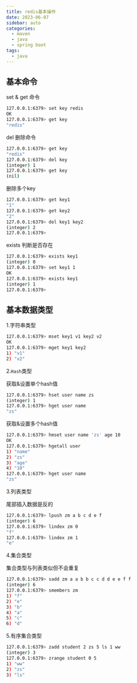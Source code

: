```yaml
---
title: redis基本操作
date: 2023-06-07
sidebar: auto
categories:
  - maven
  - java
  - spring boot
tags:
  - java
---
```


## 基本命令

set & get 命令

```sh
127.0.0.1:6379> set key redis
OK
127.0.0.1:6379> get key
"redis"
```

del 删除命令

```sh
127.0.0.1:6379> get key
"redis"
127.0.0.1:6379> del key
(integer) 1
127.0.0.1:6379> get key
(nil)
```

删除多个key

```sh
127.0.0.1:6379> get key1
"1"
127.0.0.1:6379> get key2
"2"
127.0.0.1:6379> del key1 key2
(integer) 2
127.0.0.1:6379>
```

exists 判断是否存在

```sh
127.0.0.1:6379> exists key1
(integer) 0
127.0.0.1:6379> set key1 1
OK
127.0.0.1:6379> exists key1
(integer) 1
127.0.0.1:6379>
```

## 基本数据类型

1.字符串类型

```sh
127.0.0.1:6379> mset key1 v1 key2 v2
OK
127.0.0.1:6379> mget key1 key2
1) "v1"
2) "v2"
```

2.`Hash`类型

获取&设置单个hash值

```sh
127.0.0.1:6379> hset user name zs
(integer) 1
127.0.0.1:6379> hget user name
"zs"
```

获取&设置多个hash值

```sh
127.0.0.1:6379> hmset user name 'zs' age 10
OK
127.0.0.1:6379> hgetall user
1) "name"
2) "zs"
3) "age"
4) "10"
127.0.0.1:6379> hget user name
"zs"
```

3.列表类型

尾部插入数据是反的

```sh
127.0.0.1:6379> lpush zm a b c d e f
(integer) 6
127.0.0.1:6379> lindex zm 0
"f"
127.0.0.1:6379> lindex zm 1
"e"
```

4.集合类型

集合类型与列表类似但不会重复

```sh
127.0.0.1:6379> sadd zm a a b b c c d d e e f f
(integer) 6
127.0.0.1:6379> smembers zm
1) "f"
2) "e"
3) "b"
4) "a"
5) "c"
6) "d"
```

5.有序集合类型

```sh
127.0.0.1:6379> zadd student 2 zs 5 ls 1 ww
(integer) 3
127.0.0.1:6379> zrange student 0 5
1) "ww"
2) "zs"
3) "ls"
```

